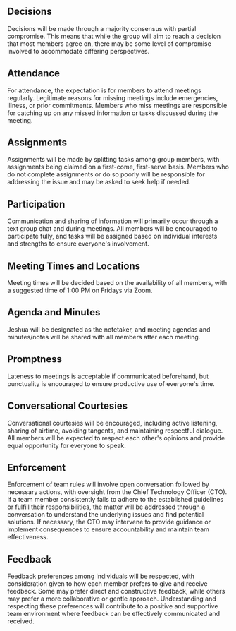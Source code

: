 ## Decisions
Decisions will be made through a majority consensus with partial compromise. This means that while the group will aim to reach a decision that most members agree on, there may be some level of compromise involved to accommodate differing perspectives.
## Attendance
For attendance, the expectation is for members to attend meetings regularly. Legitimate reasons for missing meetings include emergencies, illness, or prior commitments. Members who miss meetings are responsible for catching up on any missed information or tasks discussed during the meeting.
## Assignments
Assignments will be made by splitting tasks among group members, with assignments being claimed on a first-come, first-serve basis. Members who do not complete assignments or do so poorly will be responsible for addressing the issue and may be asked to seek help if needed.
## Participation
Communication and sharing of information will primarily occur through a text group chat and during meetings. All members will be encouraged to participate fully, and tasks will be assigned based on individual interests and strengths to ensure everyone's involvement.
## Meeting Times and Locations
Meeting times will be decided based on the availability of all members, with a suggested time of 1:00 PM on Fridays via Zoom.
## Agenda and Minutes
Jeshua will be designated as the notetaker, and meeting agendas and minutes/notes will be shared with all members after each meeting.
## Promptness
Lateness to meetings is acceptable if communicated beforehand, but punctuality is encouraged to ensure productive use of everyone's time.
## Conversational Courtesies
Conversational courtesies will be encouraged, including active listening, sharing of airtime, avoiding tangents, and maintaining respectful dialogue. All members will be expected to respect each other's opinions and provide equal opportunity for everyone to speak.
## Enforcement
Enforcement of team rules will involve open conversation followed by necessary actions, with oversight from the Chief Technology Officer (CTO). If a team member consistently fails to adhere to the established guidelines or fulfill their responsibilities, the matter will be addressed through a conversation to understand the underlying issues and find potential solutions. If necessary, the CTO may intervene to provide guidance or implement consequences to ensure accountability and maintain team effectiveness.
## Feedback
Feedback preferences among individuals will be respected, with consideration given to how each member prefers to give and receive feedback. Some may prefer direct and constructive feedback, while others may prefer a more collaborative or gentle approach. Understanding and respecting these preferences will contribute to a positive and supportive team environment where feedback can be effectively communicated and received.

